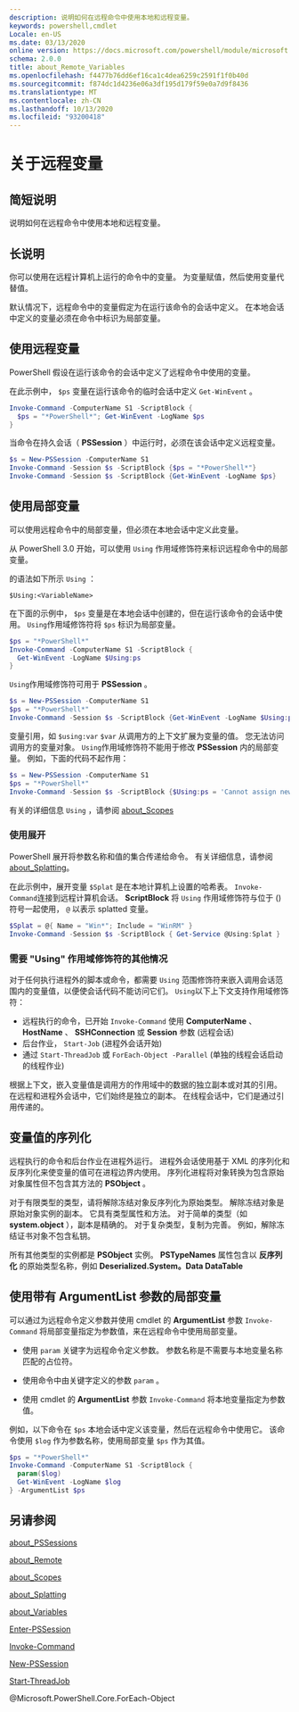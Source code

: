 ```yaml
---
description: 说明如何在远程命令中使用本地和远程变量。
keywords: powershell,cmdlet
Locale: en-US
ms.date: 03/13/2020
online version: https://docs.microsoft.com/powershell/module/microsoft.powershell.core/about/about_remote_variables?view=powershell-7.1&WT.mc_id=ps-gethelp
schema: 2.0.0
title: about_Remote_Variables
ms.openlocfilehash: f4477b76dd6ef16ca1c4dea6259c2591f1f0b40d
ms.sourcegitcommit: f874dc1d4236e06a3df195d179f59e0a7d9f8436
ms.translationtype: MT
ms.contentlocale: zh-CN
ms.lasthandoff: 10/13/2020
ms.locfileid: "93200418"
---
```

# <a name="about-remote-variables"></a>关于远程变量

## <a name="short-description"></a>简短说明

说明如何在远程命令中使用本地和远程变量。

## <a name="long-description"></a>长说明

你可以使用在远程计算机上运行的命令中的变量。 为变量赋值，然后使用变量代替值。

默认情况下，远程命令中的变量假定为在运行该命令的会话中定义。 在本地会话中定义的变量必须在命令中标识为局部变量。

## <a name="using-remote-variables"></a>使用远程变量

PowerShell 假设在运行该命令的会话中定义了远程命令中使用的变量。

在此示例中， `$ps` 变量在运行该命令的临时会话中定义 `Get-WinEvent` 。

```powershell
Invoke-Command -ComputerName S1 -ScriptBlock {
  $ps = "*PowerShell*"; Get-WinEvent -LogName $ps
}
```

当命令在持久会话（ **PSSession** ）中运行时，必须在该会话中定义远程变量。

```powershell
$s = New-PSSession -ComputerName S1
Invoke-Command -Session $s -ScriptBlock {$ps = "*PowerShell*"}
Invoke-Command -Session $s -ScriptBlock {Get-WinEvent -LogName $ps}
```

## <a name="using-local-variables"></a>使用局部变量

可以使用远程命令中的局部变量，但必须在本地会话中定义此变量。

从 PowerShell 3.0 开始，可以使用 `Using` 作用域修饰符来标识远程命令中的局部变量。

的语法如下所示 `Using` ：

```
$Using:<VariableName>
```

在下面的示例中， `$ps` 变量是在本地会话中创建的，但在运行该命令的会话中使用。 `Using`作用域修饰符将 `$ps` 标识为局部变量。

```powershell
$ps = "*PowerShell*"
Invoke-Command -ComputerName S1 -ScriptBlock {
  Get-WinEvent -LogName $Using:ps
}
```

`Using`作用域修饰符可用于 **PSSession** 。

```powershell
$s = New-PSSession -ComputerName S1
$ps = "*PowerShell*"
Invoke-Command -Session $s -ScriptBlock {Get-WinEvent -LogName $Using:ps}
```

变量引用，如 `$using:var` `$var` 从调用方的上下文扩展为变量的值。 您无法访问调用方的变量对象。
`Using`作用域修饰符不能用于修改 **PSSession** 内的局部变量。 例如，下面的代码不起作用：

```powershell
$s = New-PSSession -ComputerName S1
$ps = "*PowerShell*"
Invoke-Command -Session $s -ScriptBlock {$Using:ps = 'Cannot assign new value'}
```

有关的详细信息 `Using` ，请参阅 [about_Scopes](./about_Scopes.md)

### <a name="using-splatting"></a>使用展开

PowerShell 展开将参数名称和值的集合传递给命令。 有关详细信息，请参阅 [about_Splatting](about_Splatting.md)。

在此示例中，展开变量 `$Splat` 是在本地计算机上设置的哈希表。 `Invoke-Command`连接到远程计算机会话。 **ScriptBlock** 将 `Using` 作用域修饰符与位于 () 符号一起使用， `@` 以表示 splatted 变量。

```powershell
$Splat = @{ Name = "Win*"; Include = "WinRM" }
Invoke-Command -Session $s -ScriptBlock { Get-Service @Using:Splat }
```

### <a name="other-situations-where-the-using-scope-modifier-is-needed"></a>需要 "Using" 作用域修饰符的其他情况

对于任何执行进程外的脚本或命令，都需要 `Using` 范围修饰符来嵌入调用会话范围内的变量值，以便使会话代码不能访问它们。 `Using`以下上下文支持作用域修饰符：

- 远程执行的命令，已开始 `Invoke-Command` 使用 **ComputerName** 、 **HostName** 、 **SSHConnection** 或 **Session** 参数 (远程会话) 
- 后台作业， `Start-Job` (进程外会话开始) 
- 通过 `Start-ThreadJob` 或 `ForEach-Object -Parallel` (单独的线程会话启动的线程作业) 

根据上下文，嵌入变量值是调用方的作用域中的数据的独立副本或对其的引用。 在远程和进程外会话中，它们始终是独立的副本。 在线程会话中，它们是通过引用传递的。

## <a name="serialization-of-variable-values"></a>变量值的序列化

远程执行的命令和后台作业在进程外运行。
进程外会话使用基于 XML 的序列化和反序列化来使变量的值可在进程边界内使用。 序列化进程将对象转换为包含原始对象属性但不包含其方法的 **PSObject** 。

对于有限类型的类型，请将解除冻结对象反序列化为原始类型。 解除冻结对象是原始对象实例的副本。
它具有类型属性和方法。 对于简单的类型（如 **system.object** ），副本是精确的。 对于复杂类型，复制为完善。 例如，解除冻结证书对象不包含私钥。

所有其他类型的实例都是 **PSObject** 实例。 **PSTypeNames** 属性包含以 **反序列化** 的原始类型名称，例如 **Deserialized.System。Data DataTable**

## <a name="using-local-variables-with-argumentlist-parameter"></a>使用带有 **ArgumentList** 参数的局部变量

可以通过为远程命令定义参数并使用 cmdlet 的 **ArgumentList** 参数 `Invoke-Command` 将局部变量指定为参数值，来在远程命令中使用局部变量。

- 使用 `param` 关键字为远程命令定义参数。 参数名称是不需要与本地变量名称匹配的占位符。

- 使用命令中由关键字定义的参数 `param` 。

- 使用 cmdlet 的 **ArgumentList** 参数 `Invoke-Command` 将本地变量指定为参数值。

例如，以下命令在 `$ps` 本地会话中定义该变量，然后在远程命令中使用它。 该命令使用 `$log` 作为参数名称，使用局部变量 `$ps` 作为其值。

```powershell
$ps = "*PowerShell*"
Invoke-Command -ComputerName S1 -ScriptBlock {
  param($log)
  Get-WinEvent -LogName $log
} -ArgumentList $ps
```

## <a name="see-also"></a>另请参阅

[about_PSSessions](about_PSSessions.md)

[about_Remote](about_Remote.md)

[about_Scopes](about_Scopes.md)

[about_Splatting](about_Splatting.md)

[about_Variables](about_Variables.md)

[Enter-PSSession](xref:Microsoft.PowerShell.Core.Enter-PSSession)

[Invoke-Command](xref:Microsoft.PowerShell.Core.Invoke-Command)

[New-PSSession](xref:Microsoft.PowerShell.Core.New-PSSession)

[Start-ThreadJob](xref:ThreadJob.Start-ThreadJob)

@Microsoft.PowerShell.Core.ForEach-Object

